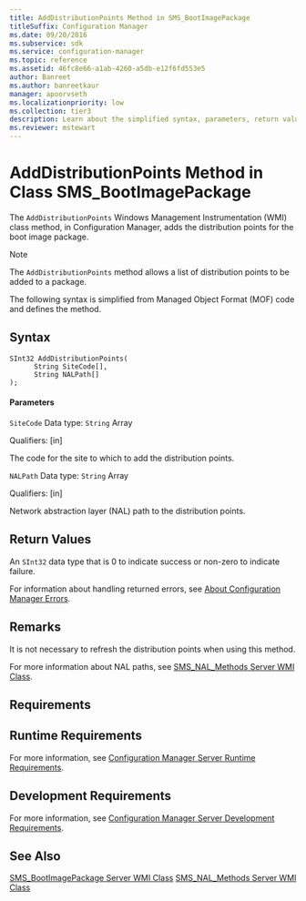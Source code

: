 ```yaml
---
title: AddDistributionPoints Method in SMS_BootImagePackage
titleSuffix: Configuration Manager
ms.date: 09/20/2016
ms.subservice: sdk
ms.service: configuration-manager
ms.topic: reference
ms.assetid: 46fc8e66-a1ab-4260-a5db-e12f6fd553e5
author: Banreet
ms.author: banreetkaur
manager: apoorvseth
ms.localizationpriority: low
ms.collection: tier3
description: Learn about the simplified syntax, parameters, return values, and requirements of the AddDistributionPoints method.
ms.reviewer: mstewart
---
```

# AddDistributionPoints Method in Class SMS_BootImagePackage
The `AddDistributionPoints` Windows Management Instrumentation (WMI) class method, in Configuration Manager, adds the distribution points for the boot image package.

> [!NOTE]
>  The `AddDistributionPoints` method allows a list of distribution points to be added to a package.

 The following syntax is simplified from Managed Object Format (MOF) code and defines the method.

## Syntax

```
SInt32 AddDistributionPoints(
      String SiteCode[],
      String NALPath[]
);
```

#### Parameters
 `SiteCode`
 Data type: `String` Array

 Qualifiers: [in]

 The code for the site to which to add the distribution points.

 `NALPath`
 Data type: `String` Array

 Qualifiers: [in]

 Network abstraction layer (NAL) path to the distribution points.

## Return Values
 An `SInt32` data type that is 0 to indicate success or non-zero to indicate failure.

 For information about handling returned errors, see [About Configuration Manager Errors](../../../develop/core/understand/about-configuration-manager-errors.md).

## Remarks
 It is not necessary to refresh the distribution points when using this method.

 For more information about NAL paths, see [SMS_NAL_Methods Server WMI Class](../../../develop/reference/misc/sms_nal_methods-server-wmi-class.md).

## Requirements

## Runtime Requirements
 For more information, see [Configuration Manager Server Runtime Requirements](../../../develop/core/reqs/server-runtime-requirements.md).

## Development Requirements
 For more information, see [Configuration Manager Server Development Requirements](../../../develop/core/reqs/server-development-requirements.md).

## See Also
 [SMS_BootImagePackage Server WMI Class](../../../develop/reference/osd/sms_bootimagepackage-server-wmi-class.md)
 [SMS_NAL_Methods Server WMI Class](../../../develop/reference/misc/sms_nal_methods-server-wmi-class.md)
